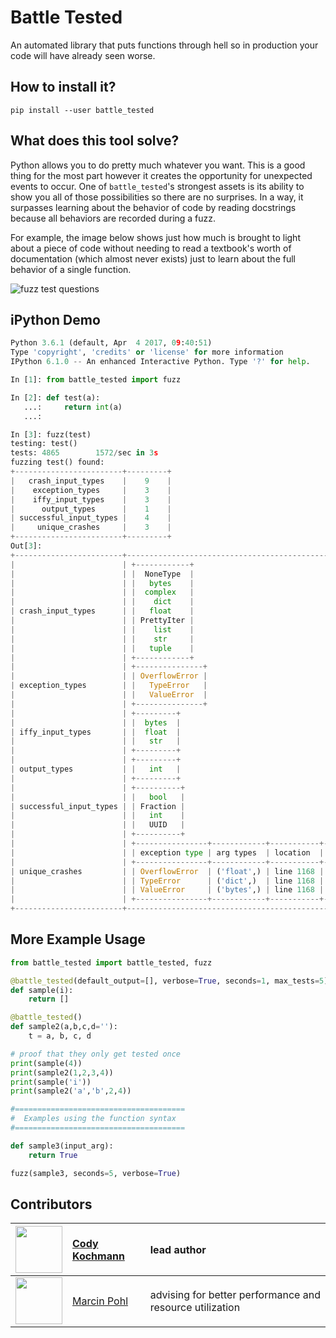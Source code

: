 # Battle Tested
An automated library that puts functions through hell so in production your code will have already seen worse.

## How to install it?

```
pip install --user battle_tested
```

## What does this tool solve?

Python allows you to do pretty much whatever you want. This is a good thing for the most part however it creates the opportunity for unexpected events to occur. One of `battle_tested`'s strongest assets is its ability to show you all of those possibilities so there are no surprises. In a way, it surpasses learning about the behavior of code by reading docstrings because all behaviors are recorded during a fuzz.

For example, the image below shows just how much is brought to light about a piece of code without needing to read a textbook's worth of documentation (which almost never exists) just to learn about the full behavior of a single function.

![fuzz test questions](https://bit.ly/bt_readme_example)

## iPython Demo

```python
Python 3.6.1 (default, Apr  4 2017, 09:40:51)
Type 'copyright', 'credits' or 'license' for more information
IPython 6.1.0 -- An enhanced Interactive Python. Type '?' for help.

In [1]: from battle_tested import fuzz

In [2]: def test(a):
   ...:     return int(a)
   ...:

In [3]: fuzz(test)
testing: test()
tests: 4865        1572/sec in 3s
fuzzing test() found:
+------------------------+---------+
|   crash_input_types    |    9    |
|    exception_types     |    3    |
|    iffy_input_types    |    3    |
|      output_types      |    1    |
| successful_input_types |    4    |
|     unique_crashes     |    3    |
+------------------------+---------+
Out[3]:
+------------------------+------------------------------------------------------------------------------------------------------------------------------+
|                        | +------------+                                                                                                               |
|                        | |  NoneType  |                                                                                                               |
|                        | |   bytes    |                                                                                                               |
|                        | |  complex   |                                                                                                               |
|                        | |    dict    |                                                                                                               |
| crash_input_types      | |   float    |                                                                                                               |
|                        | | PrettyIter |                                                                                                               |
|                        | |    list    |                                                                                                               |
|                        | |    str     |                                                                                                               |
|                        | |   tuple    |                                                                                                               |
|                        | +------------+                                                                                                               |
|                        | +---------------+                                                                                                            |
|                        | | OverflowError |                                                                                                            |
| exception_types        | |   TypeError   |                                                                                                            |
|                        | |   ValueError  |                                                                                                            |
|                        | +---------------+                                                                                                            |
|                        | +---------+                                                                                                                  |
|                        | |  bytes  |                                                                                                                  |
| iffy_input_types       | |  float  |                                                                                                                  |
|                        | |   str   |                                                                                                                  |
|                        | +---------+                                                                                                                  |
|                        | +---------+                                                                                                                  |
| output_types           | |   int   |                                                                                                                  |
|                        | +---------+                                                                                                                  |
|                        | +----------+                                                                                                                 |
|                        | |   bool   |                                                                                                                 |
| successful_input_types | | Fraction |                                                                                                                 |
|                        | |   int    |                                                                                                                 |
|                        | |   UUID   |                                                                                                                 |
|                        | +----------+                                                                                                                 |
|                        | +----------------+------------+-----------+--------------------------------------------------------------------------------+ |
|                        | | exception type | arg types  | location  | crash message                                                                  | |
|                        | +----------------+------------+-----------+--------------------------------------------------------------------------------+ |
| unique_crashes         | | OverflowError  | ('float',) | line 1168 | 'cannot convert float infinity to integer'                                     | |
|                        | | TypeError      | ('dict',)  | line 1168 | "int() argument must be a string, a bytes-like object or a number, not 'dict'" | |
|                        | | ValueError     | ('bytes',) | line 1168 | "invalid literal for int() with base 10: b'\\x88pv\\x0b\\xc7\\xa6\\xc1\\x83'"  | |
|                        | +----------------+------------+-----------+--------------------------------------------------------------------------------+ |
+------------------------+------------------------------------------------------------------------------------------------------------------------------+
```

## More Example Usage

```python
from battle_tested import battle_tested, fuzz

@battle_tested(default_output=[], verbose=True, seconds=1, max_tests=5)
def sample(i):
    return []

@battle_tested()
def sample2(a,b,c,d=''):
    t = a, b, c, d

# proof that they only get tested once
print(sample(4))
print(sample2(1,2,3,4))
print(sample('i'))
print(sample2('a','b',2,4))

#======================================
#  Examples using the function syntax
#======================================

def sample3(input_arg):
    return True

fuzz(sample3, seconds=5, verbose=True)
```

## Contributors

| [<img src="https://avatars0.githubusercontent.com/u/6968406" width="75px;"/>](https://github.com/CodyKochmann) | [Cody Kochmann](https://github.com/CodyKochmann) | lead author |
|:---:|:--- |:--- |
| [<img src="https://avatars2.githubusercontent.com/u/1007" width="75px;"/>](https://github.com/marcinpohl) | [Marcin Pohl](https://github.com/marcinpohl) | advising for better performance and resource utilization |

